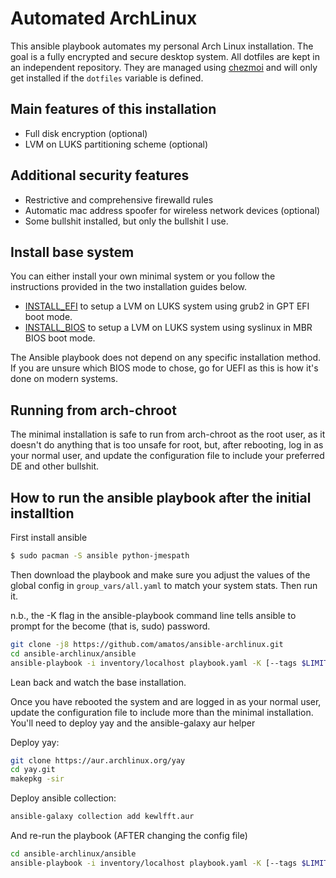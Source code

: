 # Automated ArchLinux
This ansible playbook automates my personal Arch Linux installation.
The goal is a fully encrypted and secure desktop system.  All
dotfiles are kept in an independent repository. They are managed using
[chezmoi](https://www.chezmoi.io/) and
will only get installed if the `dotfiles` variable is defined.

## Main features of this installation
* Full disk encryption (optional)
* LVM on LUKS partitioning scheme (optional)

## Additional security features
* Restrictive and comprehensive firewalld rules
* Automatic mac address spoofer for wireless network devices (optional)
* Some bullshit installed, but only the bullshit I use.

## Install base system
You can either install your own minimal system or you follow the instructions
provided in the two installation guides below.

* [INSTALL\_EFI](/doc/INSTALL_EFI.md)
to setup a LVM on LUKS system using grub2 in GPT EFI boot mode.
* [INSTALL\_BIOS](/doc/INSTALL_BIOS.md)
to setup a LVM on LUKS system using syslinux in MBR BIOS boot mode.

The Ansible playbook does not depend on any specific installation method.
If you are unsure which BIOS mode to chose, go for UEFI as this is how it's
done on modern systems.

## Running from arch-chroot
The minimal installation is safe to run from arch-chroot as the root user, as it
doesn't do anything that is too unsafe for root, but, after rebooting, log in as
your normal user, and update the configuration file to include your preferred
DE and other bullshit.

## How to run the ansible playbook after the initial installtion
First install ansible

``` bash
$ sudo pacman -S ansible python-jmespath
```

Then download the playbook and make sure you adjust the values of the global
config in `group_vars/all.yaml` to match your system stats. Then run it.

n.b., the -K flag in the ansible-playbook command line tells ansible to prompt
for the become (that is, sudo) password.

``` bash
git clone -j8 https://github.com/amatos/ansible-archlinux.git
cd ansible-archlinux/ansible
ansible-playbook -i inventory/localhost playbook.yaml -K [--tags $LIMIT_TO_TAG] 
```

Lean back and watch the base installation.

Once you have rebooted the system and are logged in as your normal user, update the configuration
file to include more than the minimal installation.  You'll need to deploy yay and the ansible-galaxy aur helper

Deploy yay:
``` bash
git clone https://aur.archlinux.org/yay
cd yay.git
makepkg -sir
```

Deploy ansible collection:
``` bash
ansible-galaxy collection add kewlfft.aur
```

And re-run the playbook (AFTER changing the config file)
``` bash
cd ansible-archlinux/ansible
ansible-playbook -i inventory/localhost playbook.yaml -K [--tags $LIMIT_TO_TAG] 
```
